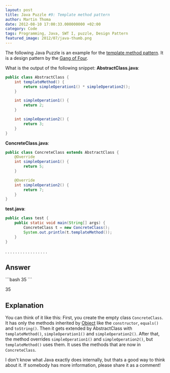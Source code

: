 ```yaml
---
layout: post
title: Java Puzzle #9: Template method pattern
author: Martin Thoma
date: 2012-08-10 17:00:33.000000000 +02:00
category: Code
tags: Programming, Java, SWT I, puzzle, Design Pattern
featured_image: 2012/07/java-thumb.png
---
```

The following Java Puzzle is an example for the <a href="http://en.wikipedia.org/wiki/Template_method_pattern">template method pattern</a>. It is a design pattern by the <a href="http://en.wikipedia.org/wiki/Design_Patterns">Gang of Four</a>.

What is the output of the following snippet:
<strong>AbstractClass.java</strong>:
```java
public class AbstractClass {
    int templateMethod() {
        return simpleOperation1() * simpleOperation2();
    }

    int simpleOperation1() {
        return 2;
    }

    int simpleOperation2() {
        return 3;
    }
}
```

<strong>ConcreteClass.java</strong>:
```java
public class ConcreteClass extends AbstractClass {
    @Override
    int simpleOperation1() {
        return 5;
    }

    @Override
    int simpleOperation2() {
        return 7;
    }
}
```

<strong>test.java</strong>:
```java
public class test {
    public static void main(String[] args) {
        ConcreteClass t = new ConcreteClass();
        System.out.println(t.templateMethod());
    }
}
```

.
.
.
.
.
.
.
.
.
.
.
.
.
.
.
.
.

<h2>Answer</h2>
```bash
35
```

35

<h2>Explanation</h2>
You can think of it like this: First, you create the empty class <code>ConcreteClass</code>. It has only the methods inherited by <a href="http://docs.oracle.com/javase/7/docs/api/java/lang/Object.html">Object</a> like the <code>constructor</code>, <code>equals()</code> and <code>toString()</code>. Then it gets extended by AbstractClass with <code>templateMethod()</code>, <code>simpleOperation1()</code> and <code>simpleOperation2()</code>. After that, the method overrides <code>simpleOperation1()</code> and <code>simpleOperation2()</code>, but <code>templateMethod()</code> uses them. It uses the methods that are now in <code>ConcreteClass</code>.

I don't know what Java exactly does internally, but thats a good way to think about it. If somebody has more information, please share it as a comment!
